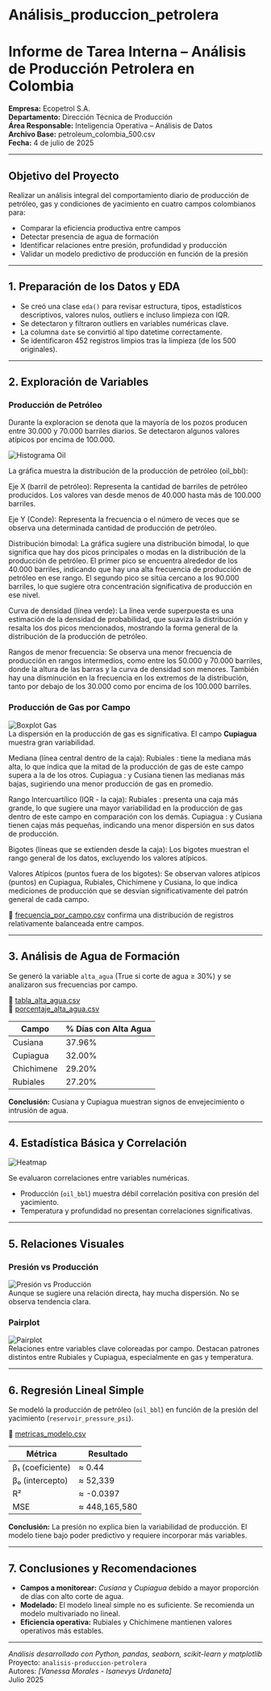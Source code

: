# Análisis_produccion_petrolera

#  Informe de Tarea Interna – Análisis de Producción Petrolera en Colombia

**Empresa:** Ecopetrol S.A.  
**Departamento:** Dirección Técnica de Producción  
**Área Responsable:** Inteligencia Operativa – Análisis de Datos  
**Archivo Base:** petroleum_colombia_500.csv  
**Fecha:** 4 de julio de 2025

---

## Objetivo del Proyecto

Realizar un análisis integral del comportamiento diario de producción de petróleo, gas y condiciones de yacimiento en cuatro campos colombianos para:

- Comparar la eficiencia productiva entre campos
- Detectar presencia de agua de formación
- Identificar relaciones entre presión, profundidad y producción
- Validar un modelo predictivo de producción en función de la presión

---

## 1. Preparación de los Datos y EDA

- Se creó una clase `eda()` para revisar estructura, tipos, estadísticos descriptivos, valores nulos, outliers e incluso limpieza con IQR.
- Se detectaron y filtraron outliers en variables numéricas clave.
- La columna `date` se convirtió al tipo datetime correctamente.
- Se identificaron 452 registros limpios tras la limpieza (de los 500 originales).

---

## 2. Exploración de Variables

### Producción de Petróleo

Durante la exploracion se denota que la mayoría de los pozos producen entre 30.000 y 70.000 barriles diarios. Se detectaron algunos valores atípicos por encima de 100.000.

![Histograma Oil](fig/histograma_oil.png)  

La gráfica muestra la distribución de la producción de petróleo (oil_bbl):

Eje X (barril de petróleo):
Representa la cantidad de barriles de petróleo producidos. Los valores van desde menos de 40.000 hasta más de 100.000 barriles.

Eje Y (Conde):
Representa la frecuencia o el número de veces que se observa una determinada cantidad de producción de petróleo.

Distribución bimodal:
La gráfica sugiere una distribución bimodal, lo que significa que hay dos picos principales o modas en la distribución de la producción de petróleo.
El primer pico se encuentra alrededor de los 40.000 barriles, indicando que hay una alta frecuencia de producción de petróleo en ese rango.
El segundo pico se sitúa cercano a los 90.000 barriles, lo que sugiere otra concentración significativa de producción en ese nivel.

Curva de densidad (línea verde):
La línea verde superpuesta es una estimación de la densidad de probabilidad, que suaviza la distribución y resalta los dos picos mencionados, mostrando la forma general de la distribución de la producción de petróleo.

Rangos de menor frecuencia:
Se observa una menor frecuencia de producción en rangos intermedios, como entre los 50.000 y 70.000 barriles, donde la altura de las barras y la curva de densidad son menores. También hay una disminución en la frecuencia en los extremos de la distribución, tanto por debajo de los 30.000 como por encima de los 100.000 barriles.


### Producción de Gas por Campo

![Boxplot Gas](fig/boxplot_gas.png)  
La dispersión en la producción de gas es significativa. El campo **Cupiagua** muestra gran variabilidad.

Mediana (línea central dentro de la caja):
Rubiales : tiene la mediana más alta, lo que indica que la mitad de la producción de gas de este campo supera a la de los otros.
Cupiagua : y Cusiana tienen las medianas más bajas, sugiriendo una menor producción de gas en promedio.

Rango Intercuartílico (IQR - la caja):
Rubiales : presenta una caja más grande, lo que sugiere una mayor variabilidad en la producción de gas dentro de este campo en comparación con los demás.
Cupiagua : y Cusiana tienen cajas más pequeñas, indicando una menor dispersión en sus datos de producción.

Bigotes (líneas que se extienden desde la caja):
Los bigotes muestran el rango general de los datos, excluyendo los valores atípicos.

Valores Atípicos (puntos fuera de los bigotes):
Se observan valores atípicos (puntos) en Cupiagua, Rubiales, Chichimene y Cusiana, lo que indica mediciones de producción que se desvían significativamente del patrón general de cada campo.

📁 [frecuencia_por_campo.csv](fig/frecuencia_por_campo.csv) confirma una distribución de registros relativamente balanceada entre campos.

---

##  3. Análisis de Agua de Formación

Se generó la variable `alta_agua` (True si corte de agua ≥ 30%) y se analizaron sus frecuencias por campo.

📁 [tabla_alta_agua.csv](fig/tabla_alta_agua.csv)  
📁 [porcentaje_alta_agua.csv](fig/porcentaje_alta_agua.csv)

| Campo       | % Días con Alta Agua |
|-------------|-----------------------|
| Cusiana     | 37.96%                |
| Cupiagua    | 32.00%                |
| Chichimene  | 29.20%                |
| Rubiales    | 27.20%                |

**Conclusión:** Cusiana y Cupiagua muestran signos de envejecimiento o intrusión de agua.

---

## 4. Estadística Básica y Correlación

![Heatmap](fig/heatmap_correlacion.png)

Se evaluaron correlaciones entre variables numéricas.

- Producción (`oil_bbl`) muestra débil correlación positiva con presión del yacimiento.
- Temperatura y profundidad no presentan correlaciones significativas.

---

## 5. Relaciones Visuales

### Presión vs Producción

![Presión vs Producción](fig/Presion_vs_produccion.png)  
Aunque se sugiere una relación directa, hay mucha dispersión. No se observa tendencia clara.

### Pairplot

![Pairplot](fig/pairplot_variables.png)  
Relaciones entre variables clave coloreadas por campo. Destacan patrones distintos entre Rubiales y Cupiagua, especialmente en gas y temperatura.

---

## 6. Regresión Lineal Simple

Se modeló la producción de petróleo (`oil_bbl`) en función de la presión del yacimiento (`reservoir_pressure_psi`).

📁 [metricas_modelo.csv](fig/metricas_modelo.csv)

| Métrica             | Resultado     |
|---------------------|---------------|
| β₁ (coeficiente)    | ≈ 0.44        |
| β₀ (intercepto)     | ≈ 52,339      |
| R²                  | ≈ -0.0397     |
| MSE                 | ≈ 448,165,580 |

 **Conclusión:** La presión no explica bien la variabilidad de producción. El modelo tiene bajo poder predictivo y requiere incorporar más variables.

---

## 7. Conclusiones y Recomendaciones

- **Campos a monitorear:** *Cusiana* y *Cupiagua* debido a mayor proporción de días con alto corte de agua.
- **Modelado:** El modelo lineal simple no es suficiente. Se recomienda un modelo multivariado no lineal.
- **Eficiencia operativa:** Rubiales y Chichimene mantienen valores operativos más estables.

---

 *Análisis desarrollado con Python, pandas, seaborn, scikit-learn y matplotlib*  
 Proyecto: `analisis-produccion-petrolera`  
 Autores: *[Vanessa Morales - Isanevys Urdaneta]*  
 Julio 2025
